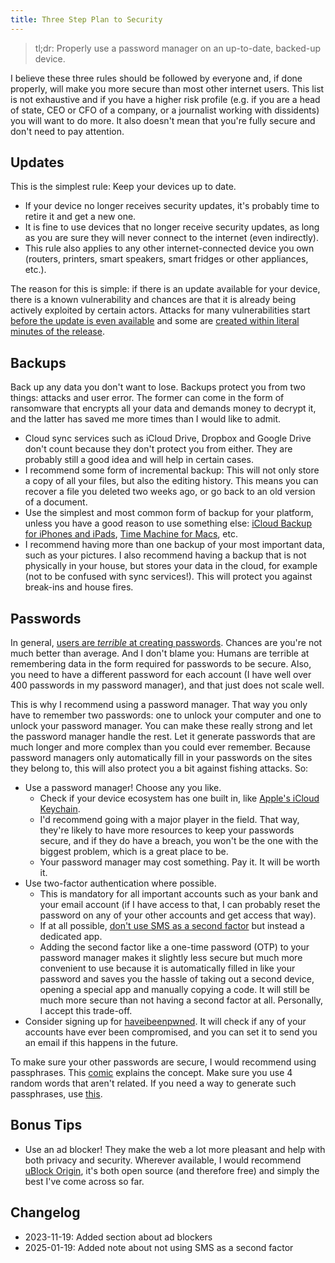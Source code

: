 ```yaml
---
title: Three Step Plan to Security
---
```


> tl;dr: Properly use a password manager on an up-to-date, backed-up device.

I believe these three rules should be followed by everyone and, if done properly, will make you more secure than most other internet users. This list is not exhaustive and if you have a higher risk profile (e.g. if you are a head of state, CEO or CFO of a company, or a journalist working with dissidents) you will want to do more. It also doesn't mean that you're fully secure and don't need to pay attention.

## Updates
This is the simplest rule: Keep your devices up to date.

- If your device no longer receives security updates, it's probably time to retire it and get a new one.
- It is fine to use devices that no longer receive security updates, as long as you are sure they will never connect to the internet (even indirectly).
- This rule also applies to any other internet-connected device you own (routers, printers, smart speakers, smart fridges or other appliances, etc.).

The reason for this is simple: if there is an update available for your device, there is a known vulnerability and chances are that it is already being actively exploited by certain actors. Attacks for many vulnerabilities start [before the update is even available](https://www.mandiant.com/resources/blog/time-to-exploit-trends-2021-2022) and some are [created within literal minutes of the release](https://resources.infosecinstitute.com/topics/vulnerabilities/time-to-patch-vulnerabilities-exploited-in-under-five-minutes/).

## Backups
Back up any data you don't want to lose. Backups protect you from two things: attacks and user error. The former can come in the form of ransomware that encrypts all your data and demands money to decrypt it, and the latter has saved me more times than I would like to admit.

- Cloud sync services such as iCloud Drive, Dropbox and Google Drive don't count because they don't protect you from either. They are probably still a good idea and will help in certain cases.
- I recommend some form of incremental backup: This will not only store a copy of all your files, but also the editing history. This means you can recover a file you deleted two weeks ago, or go back to an old version of a document.
- Use the simplest and most common form of backup for your platform, unless you have a good reason to use something else: [iCloud Backup for iPhones and iPads](https://en.wikipedia.org/wiki/ICloud#Backup_and_restore), [Time Machine for Macs](https://en.wikipedia.org/wiki/Time_Machine_(macOS)), etc.
- I recommend having more than one backup of your most important data, such as your pictures. I also recommend having a backup that is not physically in your house, but stores your data in the cloud, for example (not to be confused with sync services!). This will protect you against break-ins and house fires.

## Passwords
In general, [users are *terrible* at creating passwords](https://www.pentestfactory.com/why-we-crack-80-of-your-employees-passwords/). Chances are you're not much better than average. And I don't blame you: Humans are terrible at remembering data in the form required for passwords to be secure. Also, you need to have a different password for each account (I have well over 400 passwords in my password manager), and that just does not scale well.

This is why I recommend using a password manager. That way you only have to remember two passwords: one to unlock your computer and one to unlock your password manager. You can make these really strong and let the password manager handle the rest. Let it generate passwords that are much longer and more complex than you could ever remember. Because password managers only automatically fill in your passwords on the sites they belong to, this will also protect you a bit against fishing attacks. So:

- Use a password manager! Choose any you like.
  - Check if your device ecosystem has one built in, like [Apple's iCloud Keychain](https://en.wikipedia.org/wiki/ICloud#iCloud_Keychain).
  - I'd recommend going with a major player in the field. That way, they're likely to have more resources to keep your passwords secure, and if they do have a breach, you won't be the one with the biggest problem, which is a great place to be.
  - Your password manager may cost something. Pay it. It will be worth it.
- Use two-factor authentication where possible.
  - This is mandatory for all important accounts such as your bank and your email account (if I have access to that, I can probably reset the password on any of your other accounts and get access that way).
  - If at all possible, [don't use SMS as a second factor](https://www.cnet.com/news/privacy/do-you-use-sms-for-two-factor-authentication-heres-why-you-shouldnt) but instead a dedicated app. 
  - Adding the second factor like a one-time password (OTP) to your password manager makes it slightly less secure but much more convenient to use because it is automatically filled in like your password and saves you the hassle of taking out a second device, opening a special app and manually copying a code. It will still be much more secure than not having a second factor at all. Personally, I accept this trade-off.
- Consider signing up for [haveibeenpwned](https://haveibeenpwned.com). It will check if any of your accounts have ever been compromised, and you can set it to send you an email if this happens in the future.

To make sure your other passwords are secure, I would recommend using passphrases. This [comic](https://xkcd.com/936/) explains the concept. Make sure you use 4 random words that aren't related. If you need a way to generate such passphrases, use [this](https://xkpasswd.net/).

## Bonus Tips
- Use an ad blocker! They make the web a lot more pleasant and help with both privacy and security. Wherever available, I would recommend [uBlock Origin](https://ublockorigin.com), it's both open source (and therefore free) and simply the best I've come across so far.

## Changelog
- 2023-11-19: Added section about ad blockers
- 2025-01-19: Added note about not using SMS as a second factor